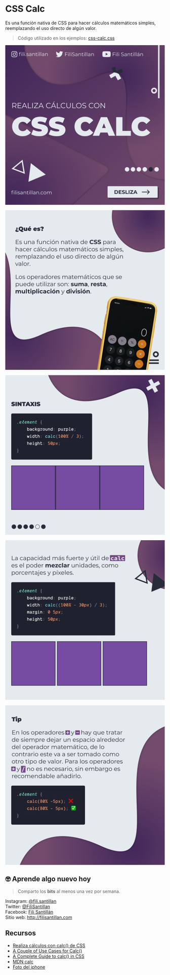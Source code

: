 # CSS Calc

Es una función nativa de CSS para hacer cálculos matemáticos simples, reemplazando el uso directo de algún valor.

> Código utilizado en los ejemplos: [css-calc.css](./css-calc.css)

![css-calc-01](./css-calc-01.png)

![css-calc-02](./css-calc-02.png)

![css-calc-03](./css-calc-03.png)

![css-calc-04](./css-calc-04.png)

![css-calc-05](./css-calc-05.png)

## 🤓 Aprende algo nuevo hoy

> Comparto los **bits** al menos una vez por semana.

Instagram: [@fili.santillan](https://www.instagram.com/fili.santillan/)  
Twitter: [@FiliSantillan](https://twitter.com/FiliSantillan)  
Facebook: [Fili Santillán](https://www.facebook.com/FiliSantillan96/)  
Sitio web: http://filisantillan.com

## Recursos

- [Realiza cálculos con calc() de CSS](https://filisantillan.com/blog/realiza-calculos-con-calc-de-css/)
- [A Couple of Use Cases for Calc()](https://css-tricks.com/a-couple-of-use-cases-for-calc/)
- [A Complete Guide to calc() in CSS](https://css-tricks.com/a-complete-guide-to-calc-in-css/)
- [MDN calc](https://developer.mozilla.org/es/docs/Web/CSS/calc())
- [Foto del iphone](https://unsplash.com/photos/SBxdMoOY9zM)
